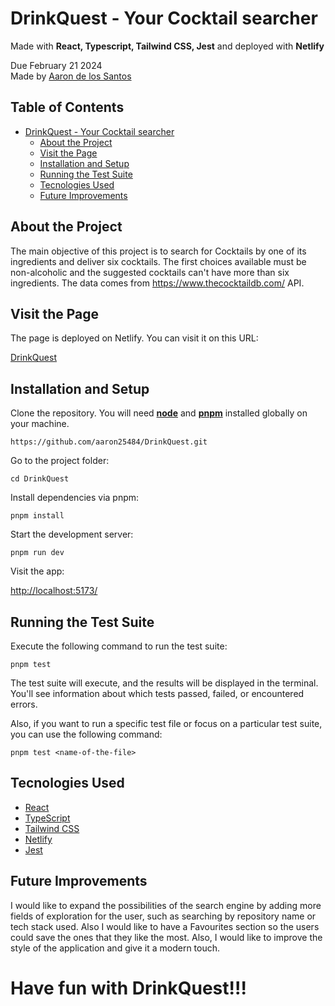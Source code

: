 

# DrinkQuest - Your Cocktail searcher

Made with **React, Typescript, Tailwind CSS, Jest** and deployed with **Netlify**

Due February 21 2024  
Made by [Aaron de los Santos](https://github.com/aaron25484)

## Table of Contents

- [DrinkQuest - Your Cocktail searcher](#DrinkQuest---Your-Cocktail-searcher)
  - [About the Project](#about-the-project)
  - [Visit the Page](#visit-the-page)
  - [Installation and Setup](#installation-and-setup)
  - [Running the Test Suite](#running-the-test-suite)
  - [Tecnologies Used](#tecnologies-used)
  - [Future Improvements](#future-improvements)

## About the Project

The main objective of this project is to search for Cocktails by one of its ingredients and deliver six cocktails. The first choices available must be non-alcoholic and the suggested cocktails can't have more than six ingredients. The data comes from https://www.thecocktaildb.com/ API.

## Visit the Page

The page is deployed on Netlify. You can visit it on this URL:

[DrinkQuest](https://drinkquest.netlify.app/)

## Installation and Setup

Clone the repository. You will need **[node](https://nodejs.org/es)** and **[pnpm](https://pnpm.io/)** installed globally on your machine.

```
https://github.com/aaron25484/DrinkQuest.git
```

Go to the project folder:

````
cd DrinkQuest
````

Install dependencies via pnpm:
 

``````
pnpm install
``````


Start the development server:
``````
pnpm run dev
``````


Visit the app:

[http://localhost:5173/](http://localhost:5173/)

## Running the Test Suite

Execute the following command to run the test suite:

````
pnpm test
````
The test suite will execute, and the results will be displayed in the terminal. You'll see information about which tests passed, failed, or encountered errors.

Also, if you want to run a specific test file or focus on a particular test suite, you can use the following command:

`````
pnpm test <name-of-the-file>
``````


## Tecnologies Used

- [React](https://es.react.dev/)
- [TypeScript](https://www.typescriptlang.org/)
- [Tailwind CSS](https://tailwindcss.com/)
- [Netlify](https://www.netlify.com/)
- [Jest](https://jestjs.io/es-ES/)

## Future Improvements

I would like to expand the possibilities of the search engine by adding more fields of exploration for the user, such as searching by repository name or tech stack used. Also I would like to have a Favourites section so the users could save the ones that they like the most.
Also, I would like to improve the style of the application and give it a modern touch.

# Have fun with DrinkQuest!!!